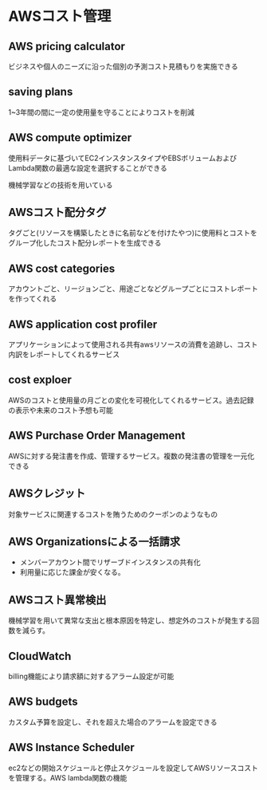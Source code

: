 # AWSコスト管理
## AWS pricing calculator

ビジネスや個人のニーズに沿った個別の予測コスト見積もりを実施できる

## saving plans
1~3年間の間に一定の使用量を守ることによりコストを削減

## AWS compute optimizer 
使用料データに基づいてEC2インスタンスタイプやEBSボリュームおよびLambda関数の最適な設定を選択することができる

機械学習などの技術を用いている

## AWSコスト配分タグ
タグごと(リソースを構築したときに名前などを付けたやつ)に使用料とコストをグループ化したコスト配分レポートを生成できる

## AWS cost categories
アカウントごと、リージョンごと、用途ごとなどグループごとにコストレポートを作ってくれる

## AWS application cost profiler
アプリケーションによって使用される共有awsリソースの消費を追跡し、コスト内訳をレポートしてくれるサービス

## cost exploer
AWSのコストと使用量の月ごとの変化を可視化してくれるサービス。過去記録の表示や未来のコスト予想も可能

## AWS Purchase Order Management
AWSに対する発注書を作成、管理するサービス。複数の発注書の管理を一元化できる

## AWSクレジット
対象サービスに関連するコストを賄うためのクーポンのようなもの

## AWS Organizationsによる一括請求
* メンバーアカウント間でリザーブドインスタンスの共有化
* 利用量に応じた課金が安くなる。

## AWSコスト異常検出
機械学習を用いて異常な支出と根本原因を特定し、想定外のコストが発生する回数を減らす。

## CloudWatch
billing機能により請求額に対するアラーム設定が可能

## AWS budgets
カスタム予算を設定し、それを超えた場合のアラームを設定できる

## AWS Instance Scheduler
ec2などの開始スケジュールと停止スケジュールを設定してAWSリソースコストを管理する。AWS lambda関数の機能
